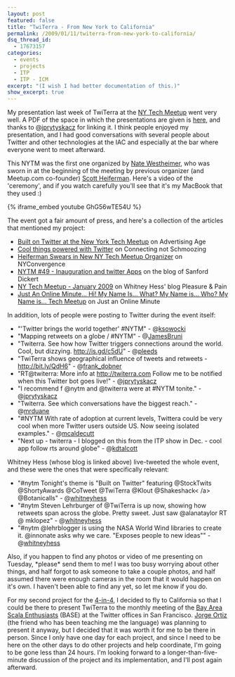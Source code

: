 ```yaml
---
layout: post
featured: false
title: "TwiTerra - From New York to California"
permalink: /2009/01/11/twiterra-from-new-york-to-california/
dsq_thread_id:
  - 17673157
categories:
  - events
  - projects
  - ITP
  - ITP - ICM
excerpt: "(I wish I had better documentation of this.)"
show_excerpt: true
---
```

My presentation last week of TwiTerra at the [NY Tech Meetup][1] went very well. A PDF of the space in which the presentations are given is [here][2], and thanks to @[jprytyskacz][3] for linking it. I think people enjoyed my presentation, and I had good conversations with several people about Twitter and other technologies at the IAC and especially at the bar where everyone went to meet afterward.

This NYTM was the first one organized by [Nate Westheimer][4], who was sworn in at the beginning of the meeting by previous organizer (and Meetup.com co-founder) [Scott Heiferman][5]. Here's a video of the 'ceremony', and if you watch carefully you'll see that it's my MacBook that they used :)  

{% iframe_embed youtube GhG56wTE54U %}

The event got a fair amount of press, and here's a collection of the articles that mentioned my project:

 * [Built on Twitter at the New York Tech Meetup][6] on Advertising Age
 * [Cool things powered with Twitter][7] on Connecting not Schmoozing
 * [Heiferman Swears in New NY Tech Meetup Organizer][8] on NYConvergence
 * [NYTM #49 - Inauguration and twitter Apps][9] on the blog of Sanford Dickert
 * [NY Tech Meetup - January 2009][10] on Whitney Hess' blog Pleasure & Pain
 * [Just An Online Minute... Hi! My Name Is... What? My Name is... Who? My Name is... Tech Meetup][11] on Just an Online Minute

In addition, lots of people were posting to Twitter during the event itself:

 * "'Twitter brings the world together' #NYTM" - @[ksowocki][12]
 * "Mapping retweets on a globe / #NYTM" - @[JamesBruni][13]
 * "Twiterra. See how how Twitter triggers connections around the world. Cool, but dizzying. <http://is.gd/c5dU>" - @[pleeds][14]
 * "TwiTerra shows geographical influence of tweets and retweets - <http://bit.ly/QdH6>" - @[frank_dobner][15]
 * "RT@twiterra: More info at <http://twiterra.com> Follow me to be notified when this Twitter bot goes live!" - @[jprytyskacz][16]
 * "I recommend f @nytm and @twiterra were at #NYTM tonite." - @[jprytyskacz][17]
 * "Twiterra. See which conversations have the biggest reach." - @[mrduane][18]
 * "#NYTM With rate of adoption at current levels, Twittera could be very cool when more Twitter users outside US. Now seeing isolated examples." - @[mcaldecutt][19]
 * "Next up - twiterra - I blogged on this from the ITP show in Dec. - cool app follow rts around globe" - @[kdtalcott][20]

Whitney Hess (whose blog is linked above) live-tweeted the whole event, and these were the ones that were specifically relevant:

 * "#nytm Tonight's theme is "Built on Twitter" featuring @StockTwits @ShortyAwards @CoTweet @TwiTerra @Klout @Shakeshack< /a> @Botanicalls" - @[whitneyhess][21]
 * "#nytm Steven Lehrburger of @TwiTerra is up now, showing how retweets span across the globe. Pretty sweet. Just saw @alanataylor RT @ mklopez" - @[whitneyhess][22]
 * "#nytm @lehrblogger is using the NASA World Wind libraries to create it. @innonate asks why we care. "Exposes people to new ideas"" - @[whitneyhess][23]

Also, if you happen to find any photos or video of me presenting on Tuesday, \*please\* send them to me! I was too busy worrying about other things, and half forgot to ask someone to take a couple photos, and half assumed there were enough cameras in the room that it would happen on it's own. I haven't been able to find any yet, so let me know if you do.

For my second project for the [4-in-4][24], I decided to fly to California so that I could be there to present TwiTerra to the monthly meeting of the [Bay Area Scala Enthusiasts][25] (BASE) at the Twitter offices in San Francisco. [Jorge Ortiz][26] (the friend who has been teaching me the language) was planning to present it anyway, but I decided that it was worth it for me to be there in person. Since I only have one day for each project, and since I need to be here on the other days to do other projects and help coordinate, I'm going to be gone less than 24 hours. I'm looking forward to a longer-than-five-minute discussion of the project and its implementation, and I'll post again afterward.

 [1]: http://www.meetup.com/ny-tech/calendar/9409301/
 [2]: http://tinyurl.com/8ybk35
 [3]: http://twitter.com/jprytyskacz/statuses/1102295914
 [4]: http://innonate.com/
 [5]: http://scott.heiferman.com/
 [6]: http://adage.com/digitalnext/post.php?article_id=133630
 [7]: http://connectingnotschmoozing.com/2009/01/07/cool-things-powered-with-twitter/
 [8]: http://www.nyconvergence.com/2009/01/heiferman-swears-in-new-ny-tech-meetup-organizer-.html
 [9]: http://sanford.blogspot.com/2009/01/nytm-49-inauguration-and-twitter-apps.html
 [10]: http://whitneyhess.com/blog/2009/01/ny-tech-meetup-january-2009/
 [11]: http://www.mediapost.com/publications/?fa=Articles.showArticleHomePage&art_aid=97908
 [12]: http://twitter.com/ksowocki/statuses/1100712009
 [13]: http://twitter.com/JamesBruni/statuses/1100707636
 [14]: http://twitter.com/pleeds/statuses/1102584150
 [15]: http://twitter.com/frank_dobner/statuses/1102577503
 [16]: http://twitter.com/jprytyskacz/statuses/1101357434
 [17]: http://twitter.com/jprytyskacz/statuses/1101340471
 [18]: http://twitter.com/mrduane/statuses/1100715072
 [19]: http://twitter.com/mcaldecutt/statuses/1100709445
 [20]: http://twitter.com/kdtalcott/statuses/1100705374
 [21]: http://twitter.com/whitneyhess/statuses/1100673167
 [22]: http://twitter.com/whitneyhess/statuses/1100708790
 [23]: http://twitter.com/whitneyhess/statuses/1100712412
 [24]: /2009/01/01/itp-4-in-4/
 [25]: http://svscala.ning.com/events/scala-base-meeting-8-1132009
 [26]: http://uncountablymany.blogspot.com/
